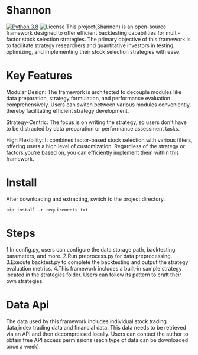 # Shannon
[![Python 3.8](https://img.shields.io/badge/python-3.8-blue.svg)](https://www.python.org/downloads/release/python-360/)
![License](https://img.shields.io/github/license/AI4Finance-Foundation/fingpt.svg?color=brightgreen)
This project(Shannon) is an open-source framework designed to offer efficient backtesting capabilities for multi-factor stock selection strategies. The primary objective of this framework is to facilitate strategy researchers and quantitative investors in testing, optimizing, and implementing their stock selection strategies with ease.

# __Key Features__
Modular Design: The framework is architected to decouple modules like data preparation, strategy formulation, and performance evaluation comprehensively. Users can switch between various modules conveniently, thereby facilitating efficient strategy development.

Strategy-Centric: The focus is on writing the strategy, so users don't have to be distracted by data preparation or performance assessment tasks.

High Flexibility: It combines factor-based stock selection with various filters, offering users a high level of customization. Regardless of the strategy or factors you're based on, you can efficiently implement them within this framework. 

# __Install__

After downloading and extracting, switch to the project directory.
```shell
pip install -r requirements.txt
```

# __Steps__

1.In config.py, users can configure the data storage path, backtesting parameters, and more. 
2.Run preprocess.py for data preprocessing. 
3.Execute backtest.py to complete the backtesting and output the strategy evaluation metrics.
4.This framework includes a built-in sample strategy located in the strategies folder. Users can follow its pattern to craft their own strategies.

# __Data Api__
The data used by this framework includes individual stock trading data,index trading data and  financial data. This data needs to be retrieved via an API and then decompressed locally. Users can contact the author to obtain free API access permissions (each type of data can be downloaded once a week).
